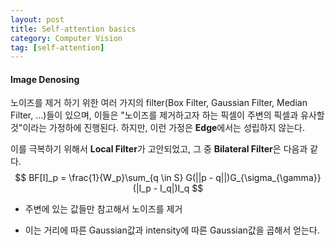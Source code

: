 ```yaml
---
layout: post
title: Self-attention basics
category: Computer Vision
tag: [self-attention]
---
```


#### Image Denosing

노이즈를 제거 하기 위한 여러 가지의 filter(Box Filter, Gaussian Filter, Median Filter, ...)들이 있으며, 이들은 "노이즈를 제거하고자 하는 픽셀이 주변의 픽셀과 유사할 것"이라는 가정하에 진행된다. 
하지만, 이런 가정은 **Edge**에서는 성립하지 않는다. 

이를 극복하기 위해서 **Local Filter**가 고안되었고, 그 중 **Bilateral Filter**은 다음과 같다.
$$
BF[I]_p = \frac{1}{W_p}\sum_{q \in S} G(||p - q||)G_{\sigma_{\gamma}}(|I_p - I_q|)I_q
$$

* 주변에 있는 값들만 참고해서 노이즈를 제거

* 이는 거리에 따른 Gaussian값과 intensity에 따른 Gaussian값을 곱해서 얻는다. 





